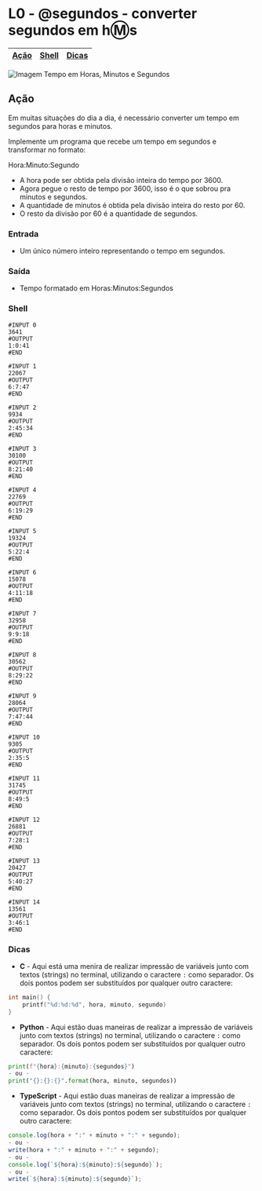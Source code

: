# L0 - @segundos - converter segundos em h:m:s

[Ação](#ação) | [Shell](#shell) | [Dicas](#dicas)
-- | -- | --


![Imagem Tempo em Horas, Minutos e Segundos](cover.jpg)

## Ação

Em muitas situações do dia a dia, é necessário converter um tempo em segundos
para horas e minutos.

Implemente um programa que recebe um tempo em segundos e transformar no formato:

Hora:Minuto:Segundo

- A hora pode ser obtida pela divisão inteira do tempo por 3600.
- Agora pegue o resto de tempo por 3600, isso é o que sobrou pra minutos e segundos.
- A quantidade de minutos é obtida pela divisão inteira do resto por 60.
- O resto da divisão por 60 é a quantidade de segundos.

### Entrada

- Um único número inteiro representando o tempo em segundos.

### Saída

- Tempo formatado em Horas:Minutos:Segundos


### Shell

```
#INPUT 0
3641
#OUTPUT
1:0:41
#END

#INPUT 1
22067
#OUTPUT
6:7:47
#END

#INPUT 2
9934
#OUTPUT
2:45:34
#END

#INPUT 3
30100
#OUTPUT
8:21:40
#END

#INPUT 4
22769
#OUTPUT
6:19:29
#END

#INPUT 5
19324
#OUTPUT
5:22:4
#END

#INPUT 6
15078
#OUTPUT
4:11:18
#END

#INPUT 7
32958
#OUTPUT
9:9:18
#END

#INPUT 8
30562
#OUTPUT
8:29:22
#END

#INPUT 9
28064
#OUTPUT
7:47:44
#END

#INPUT 10
9305
#OUTPUT
2:35:5
#END

#INPUT 11
31745
#OUTPUT
8:49:5
#END

#INPUT 12
26881
#OUTPUT
7:28:1
#END

#INPUT 13
20427
#OUTPUT
5:40:27
#END

#INPUT 14
13561
#OUTPUT
3:46:1
#END
```


### Dicas

- **C** -  Aqui está uma menira de realizar impressão de variáveis junto com textos (strings) no terminal, utilizando o caractere `:` como separador. Os dois pontos podem ser substituídos por qualquer outro caractere:
```c
int main() {
    printf("%d:%d:%d", hora, minuto, segundo)
}
```

- **Python** - Aqui estão duas maneiras de realizar a impressão de variáveis junto com textos (strings) no terminal, utilizando o caractere `:` como separador. Os dois pontos podem ser substituídos por qualquer outro caractere:
``` python
print(f"{hora}:{minuto}:{segundos}")
- ou -
print("{}:{}:{}".format(hora, minuto, segundos))

```

- **TypeScript** - Aqui estão duas maneiras de realizar a impressão de variáveis junto com textos (strings) no terminal, utilizando o caractere `:` como separador. Os dois pontos podem ser substituídos por qualquer outro caractere:
``` ts
console.log(hora + ":" + minuto + ":" + segundo);
- ou -
write(hora + ":" + minuto + ":" + segundo);
- ou -
console.log(`${hora}:${minuto}:${segundo}`);
- ou -
write(`${hora}:${minuto}:${segundo}`);
```
